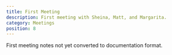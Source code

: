 ```yaml
---
title: First Meeting
description: First meeting with Sheina, Matt, and Margarita.
category: Meetings
position: 8
---
```


<alert type="warning">
 
First meeting notes not yet converted to documentation format.

</alert>
